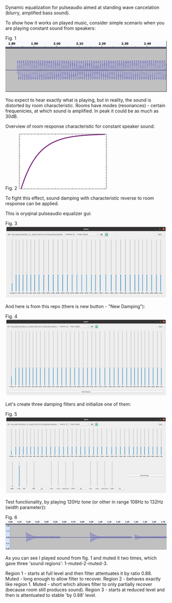 Dynamic equalization for pulseaudio aimed at standing wave cancelation (blurry, amplified bass sound).


To show how it works on played music, consider simple scenario when you are playing constant sound from speakers:

Fig. 1
![alt text](./audacity_eq_disabled.png)

You expect to hear exactly what is playing, but in reality, the sound is distorted by room characteristic.
Rooms have modes (resonances) - certain frequenicies, at which sound is amplified. In peak it could be as much as 30dB.

Overview of room response characteristic for constant speaker sound:

Fig. 2
![alt text](./room_curve.png)

To fight this effect, sound damping with characteristic reverse to room response can be applied.

This is oryqinal pulseaudio equalizer gui:

Fig. 3
![alt text](./oryginal_eq.png)

And here is from this repo (there is new button - "New Damping"):

Fig. 4
![alt text](./damping_disabled.png)

Let's create three damping filters and initialize one of them:

Fig. 5
![alt text](./damping_enabled.png)

Test functionality, by playing 120Hz tone (or other in range 108Hz to 132Hz (width parameter)):

Fig. 6
![alt text](./audacity_dynamic_eq.png)

As you can see I played sound from fig. 1 and muted it two times, which gave three 'sound regions': 1-muted-2-muted-3.

Region 1 - starts at full level and then filter attentuates it by ratio 0.88.
Muted - long enough to allow filter to recover.
Region 2 - behaves exactly like region 1.
Muted - short which allows filter to only partially recover (because room still produces sound).
Region 3 - starts at reduced level and then is attentuated to stable 'by 0.88' level.

